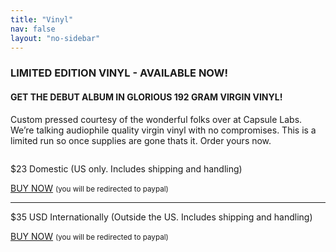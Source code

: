 ```yaml
---
title: "Vinyl"
nav: false
layout: "no-sidebar"
---
```


<h3 class="section-head"><i class="fa fa-diamond" aria-hidden="true"></i> LIMITED EDITION VINYL - AVAILABLE NOW!</h3>
<h4 class="section-subhead">GET THE DEBUT ALBUM IN GLORIOUS 192 GRAM VIRGIN VINYL!</h4>

<p>Custom pressed courtesy of the wonderful folks over at Capsule Labs. We’re talking audiophile quality virgin vinyl with no compromises. This is a limited run so once supplies are gone thats it. Order yours now.</p>

<img src="{{ /assets/img/vinyl_pressing.png | prepend: site.baseurl }}" alt="" class="img-responsive">

<p>$23 Domestic (US only. Includes shipping and handling)</p>
<a href="https://www.paypal.com/cgi-bin/webscr?cmd=_s-xclick&hosted_button_id=T7J76TZVBGLY2&t=YzBlYzcyZGQ5ODRjZjljNmJlNjEwMDFiYWVkYzkwNmJlZTU2NGZjNixUbU4zdWpESg==&p=&m=0" class="btn btn-success">BUY NOW</a>
<small>(you will be redirected to paypal)</small>
<hr>
<p>$35 USD Internationally (Outside the US. Includes shipping and handling)</p>
<a href="https://www.paypal.com/cgi-bin/webscr?cmd=_s-xclick&hosted_button_id=QMVW42Z8G269E&t=ZTFhY2EzN2ViN2JiZTk1YmU0MWY3ZDY3NGEwYjQ4N2VhMDU2MzhjNyxUbU4zdWpESg==&p=&m=0" class="btn btn-success">BUY NOW</a>
<small>(you will be redirected to paypal)</small>
